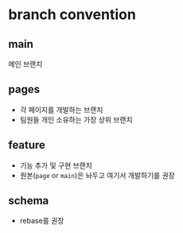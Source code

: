 # branch convention


## main

메인 브랜치


## pages

- 각 페이지를 개발하는 브랜치
- 팀원들 개인 소유하는 가장 상위 브랜치
  

## feature

- 기능 추가 및 구현 브랜치
- 원본(`page` or `main`)은 놔두고 여기서 개발하기를 권장


## schema

- rebase를 권장